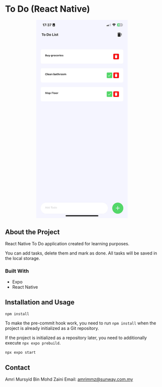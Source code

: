 # To Do (React Native)

<p align="center">
  <img src="doc/screenshot.png" width="300" alt="App Screenshot">
</p>

## About the Project

React Native To Do application created for learning purposes.

You can add tasks, delete them and mark as done. All tasks will be saved in the local storage.

### Built With

- Expo
- React Native

## Installation and Usage

```
npm install
```

To make the pre-commit hook work, you need to run `npm install` when the project is already initialized as a Git repository.

If the project is initialized as a repository later, you need to additionally execute `npx expo prebuild`.

```
npx expo start
```

## Contact

Amri Mursyid Bin Mohd Zaini
Email: amrimmz@sunway.com.my
